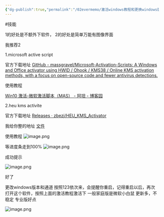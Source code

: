 ```yaml
---
{"dg-publish":true,"permalink":"/02evermemo/激活windows教程和更换windows版本教程/","dgPassFrontmatter":true}
---
```


#技能 

1的好处是不额外下软件，
2的好处是简单万能有图像界面

我推荐2




1.microsoft active script 

官方下载地址
[GitHub - massgravel/Microsoft-Activation-Scripts: A Windows and Office activator using HWID / Ohook / KMS38 / Online KMS activation methods, with a focus on open-source code and fewer antivirus detections.](https://github.com/massgravel/Microsoft-Activation-Scripts)


使用教程

[Win10 激活-微软激活脚本（MAS） - 阿坦 - 博客园](https://www.cnblogs.com/lizhiqiang0204/p/16993840.html)



2.heu kms activite

官方下载地址
[Releases · zbezj/HEU\_KMS\_Activator](https://github.com/zbezj/HEU_KMS_Activator/releases)

我给你整的地址
[文件](https://wwjp.lanzoul.com/i7cZn1h2d1yj?password=1bqq)

使用教程
![image.png](https://cdn.jsdelivr.net/gh/everrwsr/blogimage@master/202312071145457.png)


等进度条走到100%
![image.png](https://cdn.jsdelivr.net/gh/everrwsr/blogimage@master/202312071146106.png)


成功提示

![image.png](https://cdn.jsdelivr.net/gh/everrwsr/blogimage@master/202312071146098.png)


好了


更改windows版本和通道
按照123依次来，会提醒你重启，记得重启以后，再次打开这个软件，按照上面的激活教程激活下
一般家庭版是微软小白鼠
更新多，不稳定
专业版好点


![image.png](https://cdn.jsdelivr.net/gh/everrwsr/blogimage@master/202312071151170.png)
